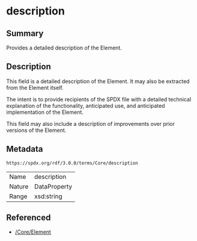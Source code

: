 <!-- Automatically generated by spec-parser v2.3.0 on 2024-07-09T17:43:37.025898+00:00 -->
<!-- SPDX-License-Identifier: Community-Spec-1.0 -->

# description

## Summary

Provides a detailed description of the Element.


## Description

This field is a detailed description of the Element. It may also be extracted
from the Element itself.

The intent is to provide recipients of the SPDX file with a detailed technical
explanation of the functionality, anticipated use, and anticipated
implementation of the Element.

This field may also include a description of improvements over prior versions
of the Element.


## Metadata

`https://spdx.org/rdf/3.0.0/terms/Core/description`


| | |
|---|---|
| Name | description |
| Nature | DataProperty |
| Range | xsd:string |




## Referenced

- [/Core/Element](../../Core/Classes/Element.md)

